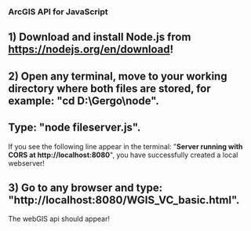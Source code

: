 ### ArcGIS API for JavaScript

## 1) Download and install Node.js from https://nodejs.org/en/download!

## 2) Open any terminal, move to your working directory where both files are stored, for example: "**cd D:\Gergo\node**".

## Type: "**node fileserver.js**".

  If you see the following line appear in the terminal: "**Server running with CORS at http://localhost:8080**",
  you have successfully created a local webserver!

## 3) Go to any browser and type: "**http://localhost:8080/WGIS_VC_basic.html**".

  The webGIS api should appear!
